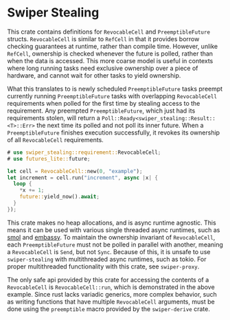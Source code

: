 # Swiper Stealing

This crate contains definitions for `RevocableCell` and `PreemptibleFuture` structs.
`RevocableCell` is similar to `RefCell` in that it provides borrow checking guarantees at runtime, rather than compile time.
However, unlike `RefCell`, ownership is checked whenever the future is polled, rather than when the data is accessed.
This more coarse model is useful in contexts where long running tasks need exclusive ownership over a piece of hardware, and cannot wait for other tasks to yield ownership.

What this translates to is newly scheduled `PreemptibleFuture` tasks preempt currently running `PreemptibleFuture` tasks with overlapping `RevocableCell` requirements when polled for the first time by stealing access to the requirement.
Any preempted `PreemptibleFuture`, which just had its requirements stolen, will return a `Poll::Ready<swiper_stealing::Result::<T>::Err>` the next time its polled and not poll its inner future.
When a `PreemptibleFuture` finishes execution successfully, it revokes its ownership of all `RevocableCell` requirements.

```rust
# use swiper_stealing::requirement::RevocableCell;
# use futures_lite::future;

let cell = RevocableCell::new(0, "example");
let increment = cell.run("increment", async |x| {
  loop {
    *x += 1;
    future::yield_now().await;
  }
});
```

This crate makes no heap allocations, and is async runtime agnostic.
This means it can be used with various single threaded async runtimes, such as [smol](https://github.com/smol-rs/smol) and [embassy](https://github.com/embassy-rs/embassy).
To maintain the ownership invariant of `RevocableCell`, each `PreemptibleFuture` must not be polled in parallel with another, meaning a `RevocableCell` is `Send`, but not `Sync`.
Because of this, it is unsafe to use `swiper-stealing` with multithreaded async runtimes, such as tokio.
For proper multithreaded functionality with this crate, see `swiper-proxy`.

The only safe api provided by this crate for accessing the contents of a `RevocableCell` is `RevocableCell::run`, which is demonstrated in the above example.
Since rust lacks variadic generics, more complex behavior, such as writing functions that have multiple `RevocableCell` arguments, must be done using the `preemptible` macro provided by the `swiper-derive` crate.


